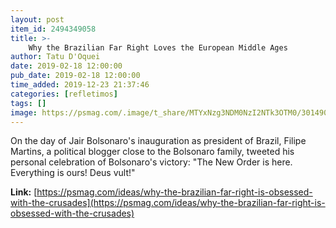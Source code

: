 ```yaml
---
layout: post
item_id: 2494349058
title: >-
    Why the Brazilian Far Right Loves the European Middle Ages
author: Tatu D'Oquei
date: 2019-02-18 12:00:00
pub_date: 2019-02-18 12:00:00
time_added: 2019-12-23 21:37:46
categories: [refletimos]
tags: []
image: https://psmag.com/.image/t_share/MTYxNzg3NDM0NzI2NTk3OTM0/301490-06.jpg
---
```


On the day of Jair Bolsonaro's inauguration as president of Brazil, Filipe Martins, a political blogger close to the Bolsonaro family, tweeted his personal celebration of Bolsonaro's victory: "The New Order is here. Everything is ours! Deus vult!"

**Link:** [https://psmag.com/ideas/why-the-brazilian-far-right-is-obsessed-with-the-crusades](https://psmag.com/ideas/why-the-brazilian-far-right-is-obsessed-with-the-crusades)

